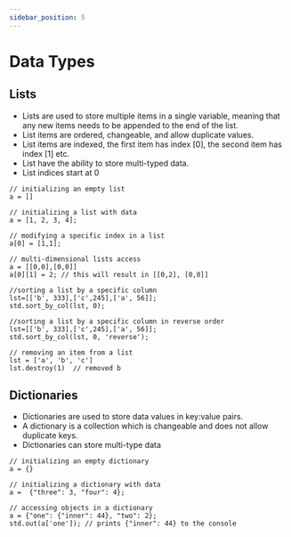 ```yaml
---
sidebar_position: 5
---
```


# Data Types

## Lists

- Lists are used to store multiple items in a single variable, meaning that any new items needs to be appended to the end of the list.
- List items are ordered, changeable, and allow duplicate values.
- List items are indexed, the first item has index [0], the second item has index [1] etc.
- List have the ability to store multi-typed data.
- List indices start at 0

```jac
// initializing an empty list
a = []

// initializing a list with data
a = [1, 2, 3, 4];

// modifying a specific index in a list 
a[0] = [1,1];

// multi-dimensional lists access
a = [[0,0],[0,0]]
a[0][1] = 2; // this will result in [[0,2], [0,0]]

//sorting a list by a specific column
lst=[['b', 333],['c',245],['a', 56]];
std.sort_by_col(lst, 0);

//sorting a list by a specific column in reverse order
lst=[['b', 333],['c',245],['a', 56]];
std.sort_by_col(lst, 0, 'reverse');

// removing an item from a list
lst = ['a', 'b', 'c']
lst.destroy(1)  // removed b
```

## Dictionaries

- Dictionaries are used to store data values in key:value pairs.
- A dictionary is a collection which is changeable and does not allow duplicate keys.
- Dictionaries can store multi-type data

```jac
// initializing an empty dictionary
a = {}

// initializing a dictionary with data 
a =  {"three": 3, "four": 4};

// accessing objects in a dictionary
a = {"one": {"inner": 44}, "two": 2};
std.out(a['one']); // prints {"inner": 44} to the console
```

